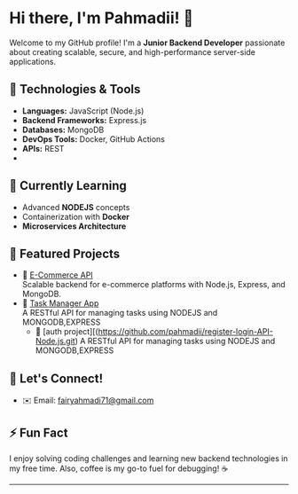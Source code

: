 # Hi there, I'm Pahmadii! 👋

Welcome to my GitHub profile! I'm a **Junior Backend Developer** passionate about creating scalable, secure, and high-performance server-side applications.

## 🔧 Technologies & Tools
- **Languages:** JavaScript (Node.js) 
- **Backend Frameworks:** Express.js 
- **Databases:** MongoDB 
- **DevOps Tools:** Docker, GitHub Actions  
- **APIs:** REST
- 
## 🌱 Currently Learning
- Advanced **NODEJS** concepts  
- Containerization with **Docker** 
- **Microservices Architecture**

## 🚀 Featured Projects
- 🔗 [E-Commerce API](https://github.com/pahmadii/store-api)  
  Scalable backend for e-commerce platforms with Node.js, Express, and MongoDB.
- 🔗 [Task Manager App](https://github.com/pahmadii/task-manager)  
  A RESTful API for managing tasks using NODEJS and MONGODB,EXPRESS
  - 🔗 [auth project][(https://github.com/pahmadii/register-login-API-Node.js.git)
  A RESTful API for managing tasks using NODEJS and MONGODB,EXPRESS
  

## 💬 Let's Connect!
- ✉️ Email: fairyahmadi71@gmail.com 

## ⚡ Fun Fact
I enjoy solving coding challenges and learning new backend technologies in my free time. Also, coffee is my go-to fuel for debugging! ☕

---



